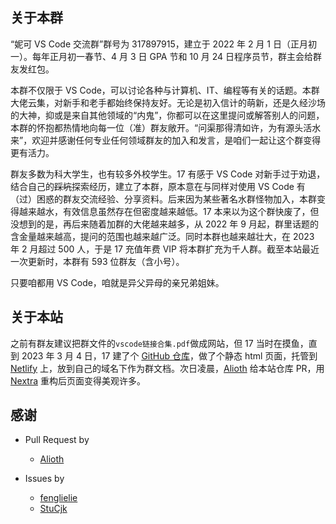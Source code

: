 ## 关于本群

“妮可 VS Code 交流群”群号为 317897915，建立于 2022 年 2 月 1 日（正月初一）。每年正月初一春节、4 月 3 日 GPA 节和 10 月 24 日程序员节，群主会给群友发红包。

本群不仅限于 VS Code，可以讨论各种与计算机、IT、编程等有关的话题。本群大佬云集，对新手和老手都始终保持友好。无论是初入信计的萌新，还是久经沙场的大神，抑或是来自其他领域的“内鬼”，你都可以在这里提问或解答别人的问题，本群的怀抱都热情地向每一位（准）群友敞开。“问渠那得清如许，为有源头活水来”，欢迎并感谢任何专业任何领域群友的加入和发言，是咱们一起让这个群变得更有活力。

群友多数为科大学生，也有较多外校学生。17 有感于 VS Code 对新手过于劝退，结合自己的~~踩坑~~探索经历，建立了本群，原本意在与同样对使用 VS Code 有（过）困惑的群友交流经验、分享资料。后来因为某些著名水群怪物加入，本群变得越来越水，有效信息虽然存在但密度越来越低。17 本来以为这个群快废了，但没想到的是，再后来随着加群的大佬越来越多，从 2022 年 9 月起，群里话题的含金量越来越高，提问的范围也越来越广泛。同时本群也越来越壮大，在 2023 年 2 月超过 500 人，于是 17 充值年费 VIP 将本群扩充为千人群。截至本站最近一次更新时，本群有 593 位群友（含小号）。

只要咱都用 VS Code，咱就是异父异母的亲兄弟姐妹。

## 关于本站

之前有群友建议把群文件的`vscode链接合集.pdf`做成网站，但 17 当时在摸鱼，直到 2023 年 3 月 4 日，17 建了个 [GitHub 仓库](https://github.com/iw17/vscode)，做了个静态 html 页面，托管到 [Netlify](https://netlify.com) 上，放到自己的域名下作为群文档。次日凌晨，[Alioth](https://github.com/EpsUMa) 给本站仓库 PR，用 [Nextra](https://nextra.site) 重构后页面变得美观许多。

## 感谢

- Pull Request by
    - [Alioth](https://github.com/EpsUMa)

- Issues by
    - [fenglielie](https://github.com/fenglielie)
    - [StuCjk](https://github.com/StuCjk)
